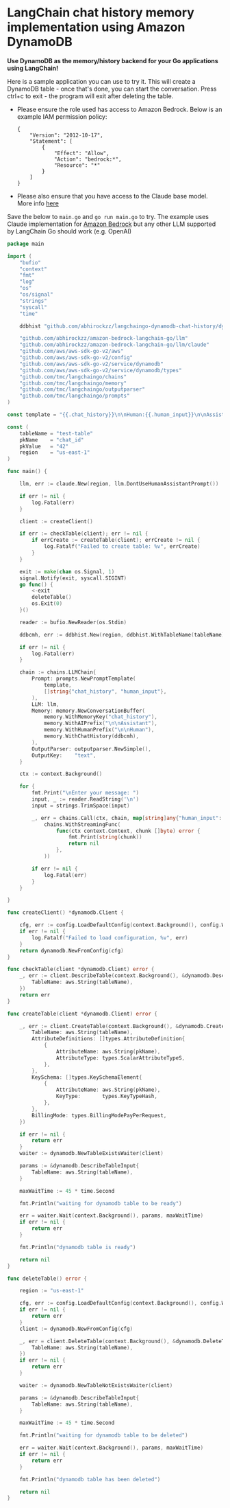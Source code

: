 # LangChain chat history memory implementation using Amazon DynamoDB

**Use DynamoDB as the memory/history backend for your Go applications using LangChain!**

Here is a sample application you can use to try it. This will create a DynamoDB table - once that's done, you can start the conversation. Press ctrl+c to exit - the program will exit after deleting the table.

- Please ensure the role used has access to Amazon Bedrock. Below is an example IAM permission policy:
	```
	{
		"Version": "2012-10-17",
		"Statement": [
			{
				"Effect": "Allow",
				"Action": "bedrock:*",
				"Resource": "*"
			}
		]
	}
	```

- Please also ensure that you have access to the Claude base model. More info [here](https://docs.aws.amazon.com/bedrock/latest/userguide/model-access.html)

Save the below to `main.go` and `go run main.go` to try. The example uses Claude implementation for [Amazon Bedrock](https://github.com/abhirockzz/amazon-bedrock-langchain-go/tree/master/llm/claude) but any other LLM supported by LangChain Go should work (e.g. OpenAI)

```go
package main

import (
	"bufio"
	"context"
	"fmt"
	"log"
	"os"
	"os/signal"
	"strings"
	"syscall"
	"time"

	ddbhist "github.com/abhirockzz/langchaingo-dynamodb-chat-history/dynamodb_chat_history"

	"github.com/abhirockzz/amazon-bedrock-langchain-go/llm"
	"github.com/abhirockzz/amazon-bedrock-langchain-go/llm/claude"
	"github.com/aws/aws-sdk-go-v2/aws"
	"github.com/aws/aws-sdk-go-v2/config"
	"github.com/aws/aws-sdk-go-v2/service/dynamodb"
	"github.com/aws/aws-sdk-go-v2/service/dynamodb/types"
	"github.com/tmc/langchaingo/chains"
	"github.com/tmc/langchaingo/memory"
	"github.com/tmc/langchaingo/outputparser"
	"github.com/tmc/langchaingo/prompts"
)

const template = "{{.chat_history}}\n\nHuman:{{.human_input}}\n\nAssistant:"

const (
	tableName = "test-table"
	pkName    = "chat_id"
	pkValue   = "42"
	region    = "us-east-1"
)

func main() {

	llm, err := claude.New(region, llm.DontUseHumanAssistantPrompt())

	if err != nil {
		log.Fatal(err)
	}

	client := createClient()

	if err := checkTable(client); err != nil {
		if errCreate := createTable(client); errCreate != nil {
			log.Fatalf("Failed to create table: %v", errCreate)
		}
	}

	exit := make(chan os.Signal, 1)
	signal.Notify(exit, syscall.SIGINT)
	go func() {
		<-exit
		deleteTable()
		os.Exit(0)
	}()

	reader := bufio.NewReader(os.Stdin)

	ddbcmh, err := ddbhist.New(region, ddbhist.WithTableName(tableName), ddbhist.WithPrimaryKeyName(pkName), ddbhist.WithPrimaryKeyValue(pkValue))

	if err != nil {
		log.Fatal(err)
	}

	chain := chains.LLMChain{
		Prompt: prompts.NewPromptTemplate(
			template,
			[]string{"chat_history", "human_input"},
		),
		LLM: llm,
		Memory: memory.NewConversationBuffer(
			memory.WithMemoryKey("chat_history"),
			memory.WithAIPrefix("\n\nAssistant"),
			memory.WithHumanPrefix("\n\nHuman"),
			memory.WithChatHistory(ddbcmh),
		),
		OutputParser: outputparser.NewSimple(),
		OutputKey:    "text",
	}

	ctx := context.Background()

	for {
		fmt.Print("\nEnter your message: ")
		input, _ := reader.ReadString('\n')
		input = strings.TrimSpace(input)

		_, err = chains.Call(ctx, chain, map[string]any{"human_input": input}, chains.WithMaxTokens(8191),
			chains.WithStreamingFunc(
				func(ctx context.Context, chunk []byte) error {
					fmt.Print(string(chunk))
					return nil
				},
			))

		if err != nil {
			log.Fatal(err)
		}
	}

}

func createClient() *dynamodb.Client {

	cfg, err := config.LoadDefaultConfig(context.Background(), config.WithRegion(region))
	if err != nil {
		log.Fatalf("Failed to load configuration, %v", err)
	}
	return dynamodb.NewFromConfig(cfg)
}

func checkTable(client *dynamodb.Client) error {
	_, err := client.DescribeTable(context.Background(), &dynamodb.DescribeTableInput{
		TableName: aws.String(tableName),
	})
	return err
}

func createTable(client *dynamodb.Client) error {

	_, err := client.CreateTable(context.Background(), &dynamodb.CreateTableInput{
		TableName: aws.String(tableName),
		AttributeDefinitions: []types.AttributeDefinition{
			{
				AttributeName: aws.String(pkName),
				AttributeType: types.ScalarAttributeTypeS,
			},
		},
		KeySchema: []types.KeySchemaElement{
			{
				AttributeName: aws.String(pkName),
				KeyType:       types.KeyTypeHash,
			},
		},
		BillingMode: types.BillingModePayPerRequest,
	})

	if err != nil {
		return err
	}
	waiter := dynamodb.NewTableExistsWaiter(client)

	params := &dynamodb.DescribeTableInput{
		TableName: aws.String(tableName),
	}

	maxWaitTime := 45 * time.Second

	fmt.Println("waiting for dynamodb table to be ready")

	err = waiter.Wait(context.Background(), params, maxWaitTime)
	if err != nil {
		return err
	}

	fmt.Println("dynamodb table is ready")

	return nil
}

func deleteTable() error {

	region := "us-east-1"

	cfg, err := config.LoadDefaultConfig(context.Background(), config.WithRegion(region))
	if err != nil {
		return err
	}
	client := dynamodb.NewFromConfig(cfg)

	_, err = client.DeleteTable(context.Background(), &dynamodb.DeleteTableInput{
		TableName: aws.String(tableName),
	})
	if err != nil {
		return err
	}

	waiter := dynamodb.NewTableNotExistsWaiter(client)

	params := &dynamodb.DescribeTableInput{
		TableName: aws.String(tableName),
	}

	maxWaitTime := 45 * time.Second

	fmt.Println("waiting for dynamodb table to be deleted")

	err = waiter.Wait(context.Background(), params, maxWaitTime)
	if err != nil {
		return err
	}

	fmt.Println("dynamodb table has been deleted")

	return nil
}
```